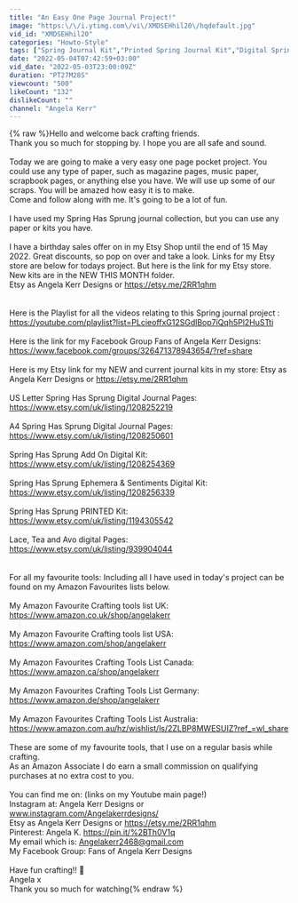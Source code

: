 ```yaml
---
title: "An Easy One Page Journal Project!"
image: "https:\/\/i.ytimg.com\/vi\/XMDSEHhil20\/hqdefault.jpg"
vid_id: "XMDSEHhil20"
categories: "Howto-Style"
tags: ["Spring Journal Kit","Printed Spring Journal Kit","Digital Spring Journal kit"]
date: "2022-05-04T07:42:59+03:00"
vid_date: "2022-05-03T23:00:09Z"
duration: "PT27M28S"
viewcount: "500"
likeCount: "132"
dislikeCount: ""
channel: "Angela Kerr"
---
```

{% raw %}Hello and welcome back crafting friends.  <br />Thank you so much for stopping by.  I hope you are all safe and sound.<br /><br />Today we are going to make a very easy one page pocket project.  You could use any type of paper, such as magazine pages, music paper, scrapbook pages, or anything else you have. We will use up some of our scraps.  You will be amazed how easy it is to make.<br />Come and follow along with me.  It's going to be a lot of fun.<br /><br />I have used my Spring Has Sprung journal collection, but you can use any paper or kits you have.<br /><br />I have a birthday sales offer on in my Etsy Shop until the end of 15 May 2022.  Great discounts, so pop on over and take a look.  Links for my Etsy store are below for todays project.  But here is the link for my Etsy store.  New kits are in the NEW THIS MONTH folder.  <br />Etsy as Angela Kerr Designs or <a rel="nofollow" target="blank" href="https://etsy.me/2RR1qhm">https://etsy.me/2RR1qhm</a><br /><br /><br />Here is the Playlist for all the videos relating to this Spring journal project : <a rel="nofollow" target="blank" href="https://youtube.com/playlist?list=PLcieoffxG12SGdlBop7iQqh5Pl2HuSTti">https://youtube.com/playlist?list=PLcieoffxG12SGdlBop7iQqh5Pl2HuSTti</a><br /><br />Here is the link for my Facebook Group Fans of Angela Kerr Designs:  <a rel="nofollow" target="blank" href="https://www.facebook.com/groups/326471378943654/?ref=share">https://www.facebook.com/groups/326471378943654/?ref=share</a><br /><br />Here is my Etsy link for my NEW and current journal kits in my store:  Etsy as Angela Kerr Designs or <a rel="nofollow" target="blank" href="https://etsy.me/2RR1qhm">https://etsy.me/2RR1qhm</a><br /><br />US Letter Spring Has Sprung Digital Journal Pages:  <a rel="nofollow" target="blank" href="https://www.etsy.com/uk/listing/1208252219">https://www.etsy.com/uk/listing/1208252219</a><br /><br />A4 Spring Has Sprung Digital Journal Pages: <a rel="nofollow" target="blank" href="https://www.etsy.com/uk/listing/1208250601">https://www.etsy.com/uk/listing/1208250601</a><br /><br />Spring Has Sprung Add On Digital Kit:  <br /><a rel="nofollow" target="blank" href="https://www.etsy.com/uk/listing/1208254369">https://www.etsy.com/uk/listing/1208254369</a><br /><br />Spring Has Sprung Ephemera &amp; Sentiments Digital Kit: <a rel="nofollow" target="blank" href="https://www.etsy.com/uk/listing/1208256339">https://www.etsy.com/uk/listing/1208256339</a><br /><br />Spring Has Sprung PRINTED Kit:  <a rel="nofollow" target="blank" href="https://www.etsy.com/uk/listing/1194305542">https://www.etsy.com/uk/listing/1194305542</a><br /><br />Lace, Tea and Avo digital Pages:  <a rel="nofollow" target="blank" href="https://www.etsy.com/uk/listing/939904044">https://www.etsy.com/uk/listing/939904044</a><br /><br /><br />For all my favourite tools: Including all I have used in today's project can be found on my Amazon Favourites lists below.<br /><br />My Amazon Favourite Crafting tools list UK:  <a rel="nofollow" target="blank" href="https://www.amazon.co.uk/shop/angelakerr">https://www.amazon.co.uk/shop/angelakerr</a><br /><br />My Amazon Favourite Crafting tools list USA:  <a rel="nofollow" target="blank" href="https://www.amazon.com/shop/angelakerr">https://www.amazon.com/shop/angelakerr</a><br /><br />My Amazon Favourites Crafting Tools List Canada: <a rel="nofollow" target="blank" href="https://www.amazon.ca/shop/angelakerr">https://www.amazon.ca/shop/angelakerr</a><br /><br />My Amazon Favourites Crafting Tools List Germany: <a rel="nofollow" target="blank" href="https://www.amazon.de/shop/angelakerr">https://www.amazon.de/shop/angelakerr</a><br /><br />My Amazon Favourites Crafting Tools List Australia:<br /><a rel="nofollow" target="blank" href="https://www.amazon.com.au/hz/wishlist/ls/2ZLBP8MWESUIZ?ref_=wl_share">https://www.amazon.com.au/hz/wishlist/ls/2ZLBP8MWESUIZ?ref_=wl_share</a><br /><br />These are some of my favourite tools, that I use on a regular basis while crafting.<br />As an Amazon Associate I do earn a small commission on qualifying purchases at no extra cost to you.<br /><br />You can find me on: (links on my Youtube main page!)<br />Instagram at:  Angela Kerr Designs or www.instagram.com/Angelakerrdesigns/<br />Etsy as Angela Kerr Designs or <a rel="nofollow" target="blank" href="https://etsy.me/2RR1qhm">https://etsy.me/2RR1qhm</a><br />Pinterest:  Angela K.  <a rel="nofollow" target="blank" href="https://pin.it/%2BTh0V1q">https://pin.it/%2BTh0V1q</a><br />My email which is: Angelakerr2468@gmail.com<br />My Facebook Group:  Fans of Angela Kerr Designs<br /><br />Have fun crafting!! 🤗<br />Angela x<br />Thank you so much for watching{% endraw %}
